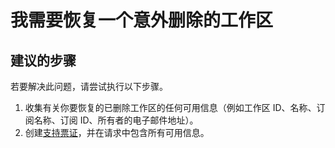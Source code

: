 <properties 
    pageTitle="I need to revive a workspace I accidentally deleted"
    description="我需要恢复一个意外删除的工作区"
    service="microsoft.machinelearning"
    resource="workspaces"
    authors="jajan"
    displayOrder="3"
    selfHelpType="resource"
    supportTopicIds=""
    resourceTags=""
    productPesIds=""
    cloudEnvironments="public"
 />


# 我需要恢复一个意外删除的工作区

## **建议的步骤**
若要解决此问题，请尝试执行以下步骤。
 
 1. 收集有关你要恢复的已删除工作区的任何可用信息（例如工作区 ID、名称、订阅名称、订阅 ID、所有者的电子邮件地址）。
 2. 创建[支持票证](data-blade:Microsoft_Azure_Support.NewSupportRequestBlade)，并在请求中包含所有可用信息。




<!--HONumber=Aug16_HO1-->


